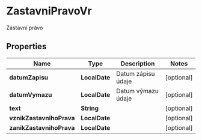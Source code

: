 

# ZastavniPravoVr

Zástavní právo

## Properties

| Name | Type | Description | Notes |
|------------ | ------------- | ------------- | -------------|
|**datumZapisu** | **LocalDate** | Datum zápisu údaje |  [optional] |
|**datumVymazu** | **LocalDate** | Datum výmazu údaje |  [optional] |
|**text** | **String** |  |  [optional] |
|**vznikZastavnihoPrava** | **LocalDate** |  |  [optional] |
|**zanikZastavnihoPrava** | **LocalDate** |  |  [optional] |




